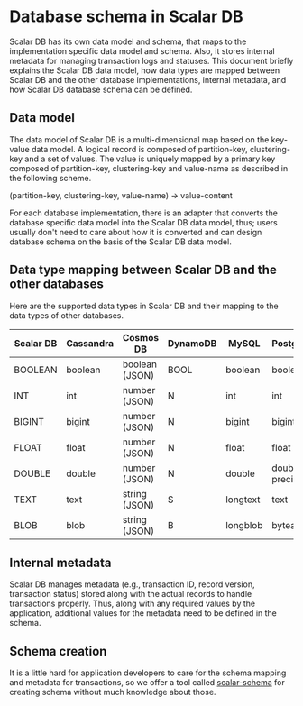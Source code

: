 # Database schema in Scalar DB

Scalar DB has its own data model and schema, that maps to the implementation specific data model and schema.
Also, it stores internal metadata for managing transaction logs and statuses.
This document briefly explains the Scalar DB data model, how data types are mapped between Scalar DB and the other database implementations, internal metadata, and how Scalar DB database schema can be defined.

## Data model

The data model of Scalar DB is a multi-dimensional map based on the key-value data model. A logical record is composed of partition-key, clustering-key and a set of values. The value is uniquely mapped by a primary key composed of partition-key, clustering-key and value-name as described in the following scheme.

(partition-key, clustering-key, value-name) -> value-content

For each database implementation, there is an adapter that converts the database specific data model into the Scalar DB data model, thus; users usually don't need to care about how it is converted and can design database schema on the basis of the Scalar DB data model. 

## Data type mapping between Scalar DB and the other databases

Here are the supported data types in Scalar DB and their mapping to the data types of other databases.

| Scalar DB | Cassandra | Cosmos DB      | DynamoDB | MySQL    | PostgreSQL       | Oracle         | SQL Server      |
| --------- | --------- | -------------- | ---------| -------- | ---------------- | -------------- | --------------- |
| BOOLEAN   | boolean   | boolean (JSON) | BOOL     | boolean  | boolean          | number(1)      | bit             |
| INT       | int       | number (JSON)  | N        | int      | int              | int            | int             |
| BIGINT    | bigint    | number (JSON)  | N        | bigint   | bigint           | number(19)     | bigint          |
| FLOAT     | float     | number (JSON)  | N        | float    | float            | binary_float   | float(24)       |
| DOUBLE    | double    | number (JSON)  | N        | double   | double precision | binary_double  | float           |
| TEXT      | text      | string (JSON)  | S        | longtext | text             | varchar2(4000) | varchar(8000)   |
| BLOB      | blob      | string (JSON)  | B        | longblob | bytea            | blob           | varbinary(8000) |

## Internal metadata

Scalar DB manages metadata (e.g., transaction ID, record version, transaction status) stored along with the actual records to handle transactions properly.
Thus, along with any required values by the application, additional values for the metadata need to be defined in the schema.

## Schema creation

It is a little hard for application developers to care for the schema mapping and metadata for transactions,
so we offer a tool called [scalar-schema](../tools/scalar-schema/README.md) for creating schema without much knowledge about those.
